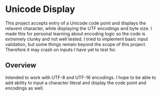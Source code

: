 #  Unicode Display

This project accepts entry of a Unicode code point and displays the relavent character, while displaying the UTF encodings and byte size. I made this for personal learning about encoding logic so the code is extremely clunky and not well tested. I tried to implement basic input validation, but some things remain beyond the scope of this project. Therefore it may crash on inputs I have yet to test for.

## Overview

Intended to work with UTF-8 and UTF-16 encodings. I hope to be able to add ability to input a 
character literal and display the code point and encodings as well.
